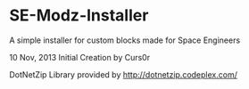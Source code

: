 SE-Modz-Installer
=================

A simple installer for custom blocks made for Space Engineers

10 Nov, 2013 Initial Creation by Curs0r

DotNetZip Library provided by http://dotnetzip.codeplex.com/

